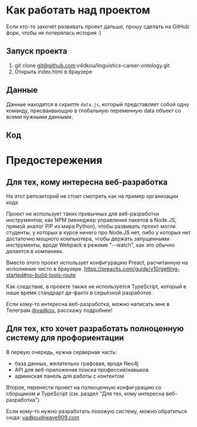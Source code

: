 # Как работать над проектом
Если кто-то захочет развивать проект дальше, прошу сделать на GitHub форк, чтобы не потерялась история :)

## Запуск проекта
1. git clone git@github.com:v4dkou/linguistics-career-ontology.git
2. Открыть index.html в браузере

## Данные

Данные находятся в скрипте `data.js`, который представляет собой одну команду, 
присваивающую в глобальную переменную data объект со всеми нужными данными.   

## Код

# Предостережения

## Для тех, кому интересна веб-разработка

На этот репозиторий не стоит смотреть как на пример организации кода

Проект не использует таких привычных для веб-разработки инструментов, как NPM (менеджер управления пакетов в Node.JS, прямой аналог PIP из мира Python), чтобы развивать проект могли студенты, у которых в курсе ничего про Node.JS нет, либо у которых нет достаточно мощного компьютера, чтобы держать запущенными инструменты, вроде Webpack в режиме "--watch", как это обычно делается в компаниях.

Вместо этого проект использует конфигурацию Preact, расчитанную на исполнение чисто в браузере.
https://preactjs.com/guide/v10/getting-started#no-build-tools-route

Как следствие, в проекте также не используется TypeScript, который в наше время стандрарт де-факто в серьёзной разработке.

Если кому-то интересна веб-разработка, можно написать мне в Телеграм [@vadkou](https://t.me/vadkou), расскажу подробнее!

## Для тех, кто хочет разработать полноценную систему для профориентации

В первую очередь, нужна серверная часть:
 - база данных, желательно графовая, вроде Neo4j
 - API для веб-приложения поиска профессий/навыков
 - админская панель для работы с контентом

Второе, перенести проект на полноценную конфигурацию со сборщиком и TypeScript (см. раздел "Для тех, кому интересна веб-разработка") 

Если кому-то нужно разработать похожую систему, можно обратиться сюда:
vadkou@wave909.com
